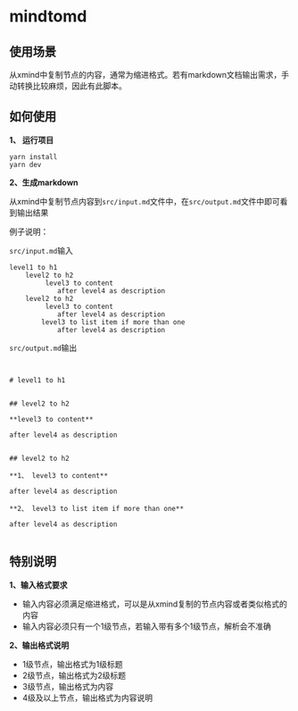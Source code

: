 # mindtomd

## 使用场景

从xmind中复制节点的内容，通常为缩进格式。若有markdown文档输出需求，手动转换比较麻烦，因此有此脚本。

## 如何使用

**1、 运行项目**

```
yarn install
yarn dev
```

**2、生成markdown**

从xmind中复制节点内容到`src/input.md`文件中，在`src/output.md`文件中即可看到输出结果


例子说明：

`src/input.md`输入
```
level1 to h1
	level2 to h2
		 level3 to content 
			after level4 as description
	level2 to h2
		 level3 to content
			after level4 as description
		level3 to list item if more than one
			after level4 as description

```

`src/output.md`输出
```


# level1 to h1


## level2 to h2

**level3 to content**

after level4 as description


## level2 to h2

**1、 level3 to content**

after level4 as description

**2、 level3 to list item if more than one**

after level4 as description


```

## 特别说明

**1、输入格式要求**

- 输入内容必须满足缩进格式，可以是从xmind复制的节点内容或者类似格式的内容
- 输入内容必须只有一个1级节点，若输入带有多个1级节点，解析会不准确


**2、输出格式说明**

- 1级节点，输出格式为1级标题
- 2级节点，输出格式为2级标题 
- 3级节点，输出格式为内容
- 4级及以上节点，输出格式为内容说明
